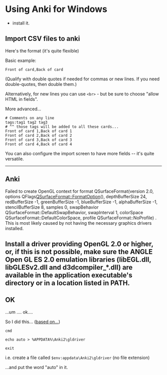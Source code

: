 # Using Anki for Windows

- install it.


## Import CSV files to anki


Here's the format (it's quite flexible)

Basic example:

	Front of card,Back of card

(Qualify with double quotes if needed for commas or new lines. If you need double-quotes, then double them.)

Alternatively, for new lines you can use `<br>` - but be sure to choose "allow HTML in fields".

More advanced...

	# Comments on any line
	tags:tag1 tag2 tag3
	# ^^ those tags will be added to all these cards...
	Front of card 1,Back of card 1
	Front of card 2,Back of card 2
	Front of card 3,Back of card 3
	Front of card 4,Back of card 4


You can also configure the import screen to have more fields -- it's quite versatile.





---------------------------
Anki
---------------------------
Failed to create OpenGL context for format QSurfaceFormat(version 2.0, options QFlags<QSurfaceFormat::FormatOption>(), depthBufferSize 24, redBufferSize -1, greenBufferSize -1, blueBufferSize -1, alphaBufferSize -1, stencilBufferSize 8, samples 0, swapBehavior QSurfaceFormat::DefaultSwapBehavior, swapInterval 1, colorSpace QSurfaceFormat::DefaultColorSpace, profile  QSurfaceFormat::NoProfile) .
This is most likely caused by not having the necessary graphics drivers installed.

Install a driver providing OpenGL 2.0 or higher, or, if this is not possible, make sure the ANGLE Open GL ES 2.0 emulation libraries (libEGL.dll, libGLESv2.dll and d3dcompiler_*.dll) are available in the application executable's directory or in a location listed in PATH.
---------------------------
OK
---------------------------


...um .... ok....

So I did this... ([based on...](https://changes.ankiweb.net/known-issues.html))


	cmd

	echo auto > %APPDATA%\Anki2\gldriver

	exit


i.e. create a file called `$env:appdata\Anki2\gldriver` (no file extension)

...and put the word "auto" in it.






